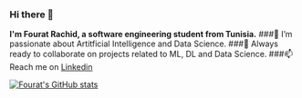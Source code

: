 ### Hi there 👋
**I'm Fourat Rachid, a software engineering student from Tunisia.**
###🌱 I’m passionate about Artitficial Intelligence and Data Science. 
###👯 Always ready to collaborate on projects related to ML, DL and Data Science. 
###📫 Reach me on [Linkedin](https://www.linkedin.com/in/fourat-rachid-21b244204/)


[![Fourat's GitHub stats](https://github-readme-stats.vercel.app/api?username=fouratrachid)](https://github.com/anuraghazra/github-readme-stats)

<!--
**fouratrachid/fouratrachid** is a ✨ _special_ ✨ repository because its `README.md` (this file) appears on your GitHub profile.

Here are some ideas to get you started:

- 🔭 I’m currently working on ...
- 🌱 I’m currently learning ...
-  I’m looking to collaborate on ...
- 🤔 I’m looking for help with ...
- 💬 Ask me about ...
- 📫 How to reach me: ...
- 😄 Pronouns: ...
- ⚡ Fun fact: ...
-->
